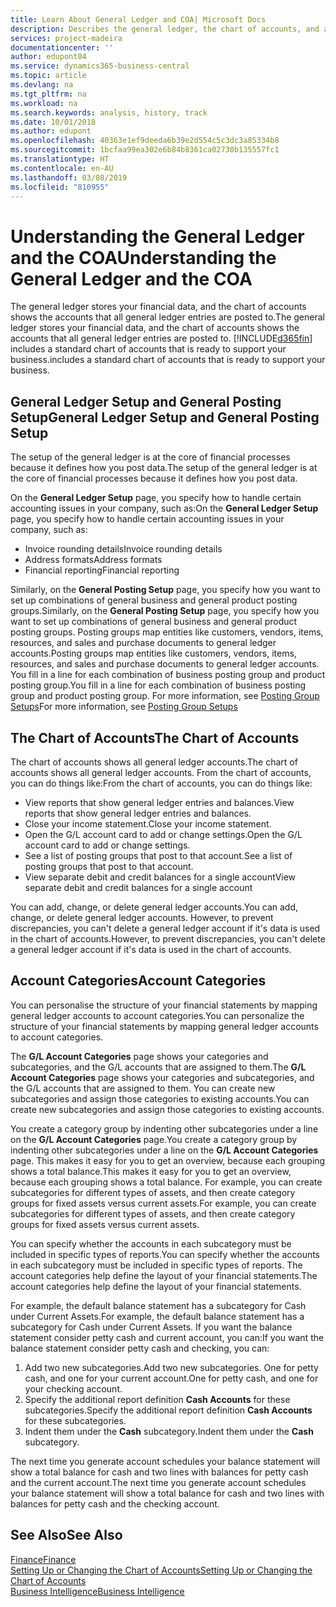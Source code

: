 ```yaml
---
title: Learn About General Ledger and COA| Microsoft Docs
description: Describes the general ledger, the chart of accounts, and account categories.
services: project-madeira
documentationcenter: ''
author: edupont04
ms.service: dynamics365-business-central
ms.topic: article
ms.devlang: na
ms.tgt_pltfrm: na
ms.workload: na
ms.search.keywords: analysis, history, track
ms.date: 10/01/2018
ms.author: edupont
ms.openlocfilehash: 40363e1ef9deeda6b39e2d554c5c3dc3a85334b8
ms.sourcegitcommit: 1bcfaa99ea302e6b84b8361ca02730b135557fc1
ms.translationtype: HT
ms.contentlocale: en-AU
ms.lasthandoff: 03/08/2019
ms.locfileid: "810955"
---
```

# <a name="understanding-the-general-ledger-and-the-coa"></a><span data-ttu-id="157cd-103">Understanding the General Ledger and the COA</span><span class="sxs-lookup"><span data-stu-id="157cd-103">Understanding the General Ledger and the COA</span></span>
<span data-ttu-id="157cd-104">The general ledger stores your financial data, and the chart of accounts shows the accounts that all general ledger entries are posted to.</span><span class="sxs-lookup"><span data-stu-id="157cd-104">The general ledger stores your financial data, and the chart of accounts shows the accounts that all general ledger entries are posted to.</span></span> [!INCLUDE[d365fin](includes/d365fin_md.md)] <span data-ttu-id="157cd-105">includes a standard chart of accounts that is ready to support your business.</span><span class="sxs-lookup"><span data-stu-id="157cd-105">includes a standard chart of accounts that is ready to support your business.</span></span>

## <a name="general-ledger-setup-and-general-posting-setup"></a><span data-ttu-id="157cd-106">General Ledger Setup and General Posting Setup</span><span class="sxs-lookup"><span data-stu-id="157cd-106">General Ledger Setup and General Posting Setup</span></span>
<span data-ttu-id="157cd-107">The setup of the general ledger is at the core of financial processes because it defines how you post data.</span><span class="sxs-lookup"><span data-stu-id="157cd-107">The setup of the general ledger is at the core of financial processes because it defines how you post data.</span></span>  

<span data-ttu-id="157cd-108">On the **General Ledger Setup** page, you specify how to handle certain accounting issues in your company, such as:</span><span class="sxs-lookup"><span data-stu-id="157cd-108">On the **General Ledger Setup** page, you specify how to handle certain accounting issues in your company, such as:</span></span>  

* <span data-ttu-id="157cd-109">Invoice rounding details</span><span class="sxs-lookup"><span data-stu-id="157cd-109">Invoice rounding details</span></span>  
* <span data-ttu-id="157cd-110">Address formats</span><span class="sxs-lookup"><span data-stu-id="157cd-110">Address formats</span></span>  
* <span data-ttu-id="157cd-111">Financial reporting</span><span class="sxs-lookup"><span data-stu-id="157cd-111">Financial reporting</span></span>  

<span data-ttu-id="157cd-112">Similarly, on the **General Posting Setup** page, you specify how you want to set up combinations of general business and general product posting groups.</span><span class="sxs-lookup"><span data-stu-id="157cd-112">Similarly, on the **General Posting Setup** page, you specify how you want to set up combinations of general business and general product posting groups.</span></span> <span data-ttu-id="157cd-113">Posting groups map entities like customers, vendors, items, resources, and sales and purchase documents to general ledger accounts.</span><span class="sxs-lookup"><span data-stu-id="157cd-113">Posting groups map entities like customers, vendors, items, resources, and sales and purchase documents to general ledger accounts.</span></span> <span data-ttu-id="157cd-114">You fill in a line for each combination of business posting group and product posting group.</span><span class="sxs-lookup"><span data-stu-id="157cd-114">You fill in a line for each combination of business posting group and product posting group.</span></span> <span data-ttu-id="157cd-115">For more information, see [Posting Group Setups](finance-posting-groups.md)</span><span class="sxs-lookup"><span data-stu-id="157cd-115">For more information, see [Posting Group Setups](finance-posting-groups.md)</span></span>  

## <a name="the-chart-of-accounts"></a><span data-ttu-id="157cd-116">The Chart of Accounts</span><span class="sxs-lookup"><span data-stu-id="157cd-116">The Chart of Accounts</span></span>
<span data-ttu-id="157cd-117">The chart of accounts shows all general ledger accounts.</span><span class="sxs-lookup"><span data-stu-id="157cd-117">The chart of accounts shows all general ledger accounts.</span></span> <span data-ttu-id="157cd-118">From the chart of accounts, you can do things like:</span><span class="sxs-lookup"><span data-stu-id="157cd-118">From the chart of accounts, you can do things like:</span></span>  

* <span data-ttu-id="157cd-119">View reports that show general ledger entries and balances.</span><span class="sxs-lookup"><span data-stu-id="157cd-119">View reports that show general ledger entries and balances.</span></span>  
* <span data-ttu-id="157cd-120">Close your income statement.</span><span class="sxs-lookup"><span data-stu-id="157cd-120">Close your income statement.</span></span>  
* <span data-ttu-id="157cd-121">Open the G/L account card to add or change settings.</span><span class="sxs-lookup"><span data-stu-id="157cd-121">Open the G/L account card to add or change settings.</span></span>  
* <span data-ttu-id="157cd-122">See a list of posting groups that post to that account.</span><span class="sxs-lookup"><span data-stu-id="157cd-122">See a list of posting groups that post to that account.</span></span>
* <span data-ttu-id="157cd-123">View separate debit and credit balances for a single account</span><span class="sxs-lookup"><span data-stu-id="157cd-123">View separate debit and credit balances for a single account</span></span>  

<span data-ttu-id="157cd-124">You can add, change, or delete general ledger accounts.</span><span class="sxs-lookup"><span data-stu-id="157cd-124">You can add, change, or delete general ledger accounts.</span></span> <span data-ttu-id="157cd-125">However, to prevent discrepancies, you can't delete a general ledger account if it's data is used in the chart of accounts.</span><span class="sxs-lookup"><span data-stu-id="157cd-125">However, to prevent discrepancies, you can't delete a general ledger account if it's data is used in the chart of accounts.</span></span>  

## <a name="account-categories"></a><span data-ttu-id="157cd-126">Account Categories</span><span class="sxs-lookup"><span data-stu-id="157cd-126">Account Categories</span></span>
<span data-ttu-id="157cd-127">You can personalise the structure of your financial statements by mapping general ledger accounts to account categories.</span><span class="sxs-lookup"><span data-stu-id="157cd-127">You can personalize the structure of your financial statements by mapping general ledger accounts to account categories.</span></span>  

<span data-ttu-id="157cd-128">The **G/L Account Categories** page shows your categories and subcategories, and the G/L accounts that are assigned to them.</span><span class="sxs-lookup"><span data-stu-id="157cd-128">The **G/L Account Categories** page shows your categories and subcategories, and the G/L accounts that are assigned to them.</span></span> <span data-ttu-id="157cd-129">You can create new subcategories and assign those categories to existing accounts.</span><span class="sxs-lookup"><span data-stu-id="157cd-129">You can create new subcategories and assign those categories to existing accounts.</span></span>  

<span data-ttu-id="157cd-130">You create a category group by indenting other subcategories under a line on the **G/L Account Categories** page.</span><span class="sxs-lookup"><span data-stu-id="157cd-130">You create a category group by indenting other subcategories under a line on the **G/L Account Categories** page.</span></span> <span data-ttu-id="157cd-131">This makes it easy for you to get an overview, because each grouping shows a total balance.</span><span class="sxs-lookup"><span data-stu-id="157cd-131">This makes it easy for you to get an overview, because each grouping shows a total balance.</span></span> <span data-ttu-id="157cd-132">For example, you can create subcategories for different types of assets, and then create category groups for fixed assets versus current assets.</span><span class="sxs-lookup"><span data-stu-id="157cd-132">For example, you can create subcategories for different types of assets, and then create category groups for fixed assets versus current assets.</span></span>  

<span data-ttu-id="157cd-133">You can specify whether the accounts in each subcategory must be included in specific types of reports.</span><span class="sxs-lookup"><span data-stu-id="157cd-133">You can specify whether the accounts in each subcategory must be included in specific types of reports.</span></span> <span data-ttu-id="157cd-134">The account categories help define the layout of your financial statements.</span><span class="sxs-lookup"><span data-stu-id="157cd-134">The account categories help define the layout of your financial statements.</span></span>  

<span data-ttu-id="157cd-135">For example, the default balance statement has a subcategory for Cash under Current Assets.</span><span class="sxs-lookup"><span data-stu-id="157cd-135">For example, the default balance statement has a subcategory for Cash under Current Assets.</span></span> <span data-ttu-id="157cd-136">If you want the balance statement consider petty cash and current account, you can:</span><span class="sxs-lookup"><span data-stu-id="157cd-136">If you want the balance statement consider petty cash and checking, you can:</span></span>  

1. <span data-ttu-id="157cd-137">Add two new subcategories.</span><span class="sxs-lookup"><span data-stu-id="157cd-137">Add two new subcategories.</span></span> <span data-ttu-id="157cd-138">One for petty cash, and one for your current account.</span><span class="sxs-lookup"><span data-stu-id="157cd-138">One for petty cash, and one for your checking account.</span></span>  
2. <span data-ttu-id="157cd-139">Specify the additional report definition **Cash Accounts** for these subcategories.</span><span class="sxs-lookup"><span data-stu-id="157cd-139">Specify the additional report definition **Cash Accounts** for these subcategories.</span></span>  
3. <span data-ttu-id="157cd-140">Indent them under the **Cash** subcategory.</span><span class="sxs-lookup"><span data-stu-id="157cd-140">Indent them under the **Cash** subcategory.</span></span>  

<span data-ttu-id="157cd-141">The next time you generate account schedules your balance statement will show a total balance for cash and two lines with balances for petty cash and the current account.</span><span class="sxs-lookup"><span data-stu-id="157cd-141">The next time you generate account schedules your balance statement will show a total balance for cash and two lines with balances for petty cash and the checking account.</span></span>  

## <a name="see-also"></a><span data-ttu-id="157cd-142">See Also</span><span class="sxs-lookup"><span data-stu-id="157cd-142">See Also</span></span>
[<span data-ttu-id="157cd-143">Finance</span><span class="sxs-lookup"><span data-stu-id="157cd-143">Finance</span></span>](finance.md)  
[<span data-ttu-id="157cd-144">Setting Up or Changing the Chart of Accounts</span><span class="sxs-lookup"><span data-stu-id="157cd-144">Setting Up or Changing the Chart of Accounts</span></span>](finance-setup-chart-accounts.md)  
[<span data-ttu-id="157cd-145">Business Intelligence</span><span class="sxs-lookup"><span data-stu-id="157cd-145">Business Intelligence</span></span>](bi.md)  
